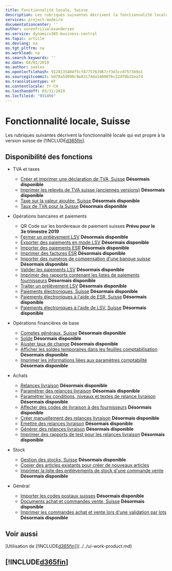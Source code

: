 ```yaml
---
title: Fonctionnalité locale, Suisse
description: Les rubriques suivantes décrivent la fonctionnalité locale de la version suisse de Business Central.
services: project-madeira
documentationcenter: ''
author: sorenfriisalexandersen
ms.service: dynamics365-business-central
ms.topic: article
ms.devlang: na
ms.tgt_pltfrm: na
ms.workload: na
ms.search.keywords: ''
ms.date: 04/01/2019
ms.author: soalex
ms.openlocfilehash: 9128135404f5cf8775763967cf3d3ccd7573b9a1
ms.sourcegitcommit: bd78a5d990c9e83174da1409076c22df8b35eafd
ms.translationtype: HT
ms.contentlocale: fr-CH
ms.lasthandoff: 03/31/2019
ms.locfileid: "931456"
---
```

# <a name="switzerland-local-functionality"></a>Fonctionnalité locale, Suisse
Les rubriques suivantes décrivent la fonctionnalité locale qui est propre à la version suisse de [!INCLUDE[d365fin](../../includes/d365fin_md.md)].  

## <a name="feature-availability"></a>Disponibilité des fonctions

* TVA et taxes
    * [Créer et imprimer une déclaration de TVA, Suisse](how-to-create-and-print-a-swiss-vat-statement.md) **Désormais disponible**
    * [Imprimer les relevés de TVA suisse (anciennes versions)](how-to-print-swiss-vat-statements-older-version-.md) **Désormais disponible**
    * [Taxe sur la valeur ajoutée, Suisse](swiss-value-added-tax.md) **Désormais disponible**
    * [Taux de TVA pour la Suisse](vat-rates-for-switzerland.md) **Désormais disponible**

* Opérations bancaires et paiements
    * QR Code sur les bordereaux de paiement suisses **Prévu pour le 3e trimestre 2019**
    * [Fermer un prélèvement LSV](how-to-close-an-lsv-collection.md) **Désormais disponible**
    * [Exporter des paiements en mode LSV](how-to-export-payments-using-lsv.md) **Désormais disponible**
    * [Importer des paiements ESR](how-to-import-esr-payments.md) **Désormais disponible**
    * [Imprimer des factures ESR](how-to-print-esr-invoices.md) **Désormais disponible**
    * [Importer des numéros de compensation d'une banque suisse](how-to-import-swiss-bank-clearing-numbers.md) **Désormais disponible**
    * [Valider les paiements LSV](how-to-post-lsv-payments.md) **Désormais disponible**
    * [Imprimer des rapports contenant les listes de paiements fournisseurs](how-to-print-vendor-payments-list-reports.md) **Désormais disponible**
    * [Traiter un prélèvement LSV](how-to-process-an-lsv-collection.md) **Désormais disponible**
    * [Paiements électroniques, Suisse](swiss-electronic-payments.md) **Désormais disponible**
    * [Paiements électroniques à l'aide de ESR, Suisse](swiss-electronic-payments-using-esr.md) **Désormais disponible**
    * [Paiements électroniques à l'aide de LSV, Suisse](swiss-electronic-payments-using-lsv-.md) **Désormais disponible**

* Opérations financières de base
    * [Comptes généraux, Suisse](swiss-general-ledger-accounts.md) **Désormais disponible**
    * [Solde](balance.md) **Désormais disponible**
    * [Ajuster taux de change](how-to-adjust-exchange-rates.md) **Désormais disponible**
    * [Afficher les soldes temporaires dans les feuilles comptabilisation](how-to-view-temporary-balances-in-general-ledger-journals.md) **Désormais disponible**
    * [Imprimer les informations liées aux paramètres comptabilité](how-to-print-general-ledger-setup-information.md) **Désormais disponible**

* Achats
    * [Relances livraison](delivery-reminders.md) **Désormais disponible**
    * [Paramétrer des relances livraison](how-to-set-up-delivery-reminders.md) **Désormais disponible**
    * [Paramétrer les conditions, niveaux et textes de relance livraison](how-to-set-up-delivery-reminder-terms-levels-and-text.md) **Désormais disponible**
    * [Affecter des codes de livraison à des fournisseurs](how-to-assign-delivery-reminder-codes-to-vendors.md) **Désormais disponible**
    * [Créer manuellement des relances livraison](how-to-create-delivery-reminders-manually.md) **Désormais disponible**
    * [Émettre des relances livraison](how-to-issue-delivery-reminders.md) **Désormais disponible**
    * [Générer des relances livraison](how-to-generate-delivery-reminders.md) **Désormais disponible**
    * [Imprimer des rapports de test pour les relances livraison](how-to-print-test-reports-for-delivery-reminders.md) **Désormais disponible**

* Stock
    * [Gestion des stocks, Suisse](swiss-inventory-management.md) **Désormais disponible**
    * [Copier des articles existants pour créer de nouveaux articles](how-to-copy-existing-items-to-new-items.md)
    * [Imprimer la liste des prélèvements de stock d'une commande vente](how-to-print-an-inventory-picking-list-from-a-sales-order.md) **Désormais disponible**

* Général    
    * [Importer les codes postaux suisses](how-to-import-swiss-post-codes.md) **Désormais disponible**
    * [Documents achat et commandes vente, Suisse](swiss-purchase-documents-and-sales-documents.md) **Désormais disponible**
    * [Imprimer les commandes achat et vente lors d'une validation par lots](how-to-print-sales-and-purchase-orders-during-batch-posting.md) **Désormais disponible**

## <a name="see-also"></a>Voir aussi
[Utilisation de [!INCLUDE[d365fin](../../includes/d365fin_md.md)]](../../ui-work-product.md)

## [!INCLUDE[d365fin](../../includes/free_trial_md.md)]  
